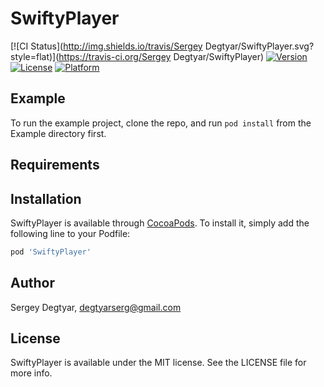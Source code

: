 # SwiftyPlayer

[![CI Status](http://img.shields.io/travis/Sergey Degtyar/SwiftyPlayer.svg?style=flat)](https://travis-ci.org/Sergey Degtyar/SwiftyPlayer)
[![Version](https://img.shields.io/cocoapods/v/SwiftyPlayer.svg?style=flat)](http://cocoapods.org/pods/SwiftyPlayer)
[![License](https://img.shields.io/cocoapods/l/SwiftyPlayer.svg?style=flat)](http://cocoapods.org/pods/SwiftyPlayer)
[![Platform](https://img.shields.io/cocoapods/p/SwiftyPlayer.svg?style=flat)](http://cocoapods.org/pods/SwiftyPlayer)

## Example

To run the example project, clone the repo, and run `pod install` from the Example directory first.

## Requirements

## Installation

SwiftyPlayer is available through [CocoaPods](http://cocoapods.org). To install
it, simply add the following line to your Podfile:

```ruby
pod 'SwiftyPlayer'
```

## Author

Sergey Degtyar, degtyarserg@gmail.com

## License

SwiftyPlayer is available under the MIT license. See the LICENSE file for more info.
